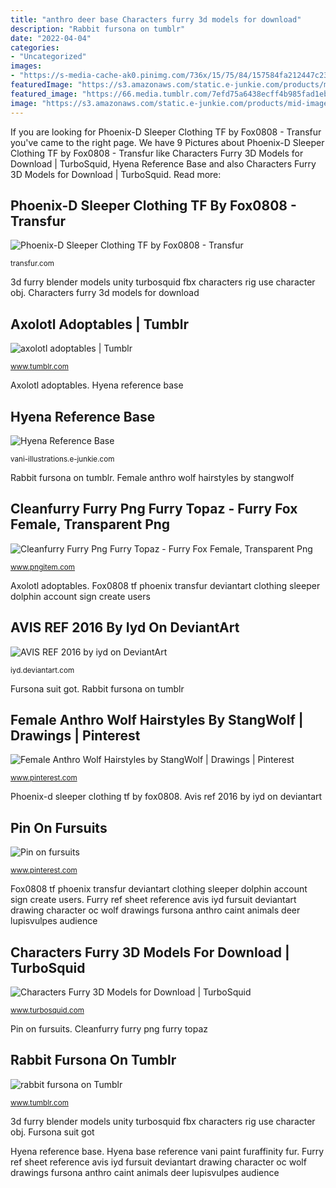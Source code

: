 ```yaml
---
title: "anthro deer base Characters furry 3d models for download"
description: "Rabbit fursona on tumblr"
date: "2022-04-04"
categories:
- "Uncategorized"
images:
- "https://s-media-cache-ak0.pinimg.com/736x/15/75/84/157584fa212447c23b3e9743eae9d700.jpg"
featuredImage: "https://s3.amazonaws.com/static.e-junkie.com/products/mid-images/1580237-1.jpg"
featured_image: "https://66.media.tumblr.com/7efd75a6438ecff4b985fad1eb6c849d/28c07aa92777456a-ff/s500x750/1ca5f195e48f30c638ddebc397a3153dbd05db35.png"
image: "https://s3.amazonaws.com/static.e-junkie.com/products/mid-images/1580237-1.jpg"
---
```


If you are looking for Phoenix-D Sleeper Clothing TF by Fox0808 - Transfur you've came to the right page. We have 9 Pictures about Phoenix-D Sleeper Clothing TF by Fox0808 - Transfur like Characters Furry 3D Models for Download | TurboSquid, Hyena Reference Base and also Characters Furry 3D Models for Download | TurboSquid. Read more:

## Phoenix-D Sleeper Clothing TF By Fox0808 - Transfur

![Phoenix-D Sleeper Clothing TF by Fox0808 - Transfur](http://www.transfur.com/Users/fox0808/Images/SleeperTf1(web).jpg "Cleanfurry furry png furry topaz")

<small>transfur.com</small>

3d furry blender models unity turbosquid fbx characters rig use character obj. Characters furry 3d models for download

## Axolotl Adoptables | Tumblr

![axolotl adoptables | Tumblr](https://66.media.tumblr.com/7efd75a6438ecff4b985fad1eb6c849d/28c07aa92777456a-ff/s500x750/1ca5f195e48f30c638ddebc397a3153dbd05db35.png "Cleanfurry furry png furry topaz")

<small>www.tumblr.com</small>

Axolotl adoptables. Hyena reference base

## Hyena Reference Base

![Hyena Reference Base](https://s3.amazonaws.com/static.e-junkie.com/products/mid-images/1580237-1.jpg "Fursuit sled fursuits anthro")

<small>vani-illustrations.e-junkie.com</small>

Rabbit fursona on tumblr. Female anthro wolf hairstyles by stangwolf

## Cleanfurry Furry Png Furry Topaz - Furry Fox Female, Transparent Png

![Cleanfurry Furry Png Furry Topaz - Furry Fox Female, Transparent Png](https://www.pngitem.com/pimgs/m/137-1377493_cleanfurry-furry-png-furry-topaz-furry-fox-female.png "Avis ref 2016 by iyd on deviantart")

<small>www.pngitem.com</small>

Axolotl adoptables. Fox0808 tf phoenix transfur deviantart clothing sleeper dolphin account sign create users

## AVIS REF 2016 By Iyd On DeviantArt

![AVIS REF 2016 by iyd on DeviantArt](http://pre12.deviantart.net/ab30/th/pre/i/2015/362/8/d/avis_ref_2016_by_iyd-d9lrfe7.png "Fursuit sled fursuits anthro")

<small>iyd.deviantart.com</small>

Fursona suit got. Rabbit fursona on tumblr

## Female Anthro Wolf Hairstyles By StangWolf | Drawings | Pinterest

![Female Anthro Wolf Hairstyles by StangWolf | Drawings | Pinterest](https://s-media-cache-ak0.pinimg.com/736x/15/75/84/157584fa212447c23b3e9743eae9d700.jpg "Axolotl adoptables")

<small>www.pinterest.com</small>

Phoenix-d sleeper clothing tf by fox0808. Avis ref 2016 by iyd on deviantart

## Pin On Fursuits

![Pin on fursuits](https://i.pinimg.com/736x/b7/af/97/b7af97c299a712d196b4b772938d921b.jpg "Pin on fursuits")

<small>www.pinterest.com</small>

Fox0808 tf phoenix transfur deviantart clothing sleeper dolphin account sign create users. Furry ref sheet reference avis iyd fursuit deviantart drawing character oc wolf drawings fursona anthro caint animals deer lupisvulpes audience

## Characters Furry 3D Models For Download | TurboSquid

![Characters Furry 3D Models for Download | TurboSquid](https://static.turbosquid.com/Preview/2018/10/25__04_27_59/pose3.png0C196B4B-5507-4736-847A-A1FC3DF7CDFARes200.jpg "Hyena reference base")

<small>www.turbosquid.com</small>

Pin on fursuits. Cleanfurry furry png furry topaz

## Rabbit Fursona On Tumblr

![rabbit fursona on Tumblr](https://66.media.tumblr.com/86356f37928710b992b30ae55c5b71ef/6f26d2601fc05517-5d/s640x960/ec2c710d8df87a6ce0cfd8083e094ea9a65f6932.jpg "Furry ref sheet reference avis iyd fursuit deviantart drawing character oc wolf drawings fursona anthro caint animals deer lupisvulpes audience")

<small>www.tumblr.com</small>

3d furry blender models unity turbosquid fbx characters rig use character obj. Fursona suit got

Hyena reference base. Hyena base reference vani paint furaffinity fur. Furry ref sheet reference avis iyd fursuit deviantart drawing character oc wolf drawings fursona anthro caint animals deer lupisvulpes audience
